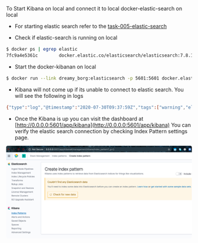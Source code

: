 To Start Kibana on local and connect it to local docker-elastic-search on local

- For starting elastic search refer to the [task-005-elastic-search](../task-005-elastic-search)

- Check if elastic-search is running on local
```bash
$ docker ps | egrep elastic                                 
7fc9a4e5361c        docker.elastic.co/elasticsearch/elasticsearch:7.8.1   "/tini -- /usr/local…"   7 minutes ago       Up 7 minutes        0.0.0.0:9200->9200/tcp, 0.0.0.0:9300->9300/tcp   docker run --link dreamy_borg:elasticsearch -p 5601:5601 docker.elastic.co/kibana/kibana:7.8.1
```


- Start the docker-kibanan on local
```bash
$ docker run --link dreamy_borg:elasticsearch -p 5601:5601 docker.elastic.co/kibana/kibana:7.8.1
```


- Kibana will not come up if its unable to connect to elastic search. You will see the following in logs
```bash
{"type":"log","@timestamp":"2020-07-30T09:37:59Z","tags":["warning","elasticsearch","admin"],"pid":7,"message":"Unable to revive connection: http://elasticsearch:9200/"}
``` 

- Once the Kibana is up you can visit the dashboard at [http://0.0.0.0:5601/app/kibana](http://0.0.0.0:5601/app/kibana)
  You can verify the elastic search connection by checking Index Pattern settings page.
  
![](../../images/task-006-kibana/kibana-dashboard.png)